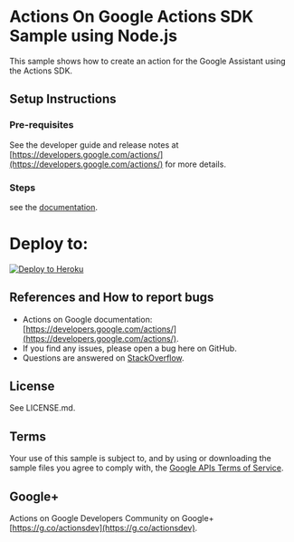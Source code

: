 # Actions On Google Actions SDK Sample using Node.js

This sample shows how to create an action for the Google Assistant using the Actions SDK.

## Setup Instructions

### Pre-requisites
See the developer guide and release notes at [https://developers.google.com/actions/](https://developers.google.com/actions/) for more details.

### Steps
see the [documentation](https://developers.google.com/actions/samples/).

# Deploy to:
[![Deploy to Heroku](https://www.herokucdn.com/deploy/button.svg)](https://heroku.com/deploy)

## References and How to report bugs
* Actions on Google documentation: [https://developers.google.com/actions/](https://developers.google.com/actions/).
* If you find any issues, please open a bug here on GitHub.
* Questions are answered on [StackOverflow](https://stackoverflow.com/questions/tagged/actions-on-google).

## License
See LICENSE.md.

## Terms
Your use of this sample is subject to, and by using or downloading the sample files you agree to comply with, the [Google APIs Terms of Service](https://developers.google.com/terms/).

## Google+
Actions on Google Developers Community on Google+ [https://g.co/actionsdev](https://g.co/actionsdev).

